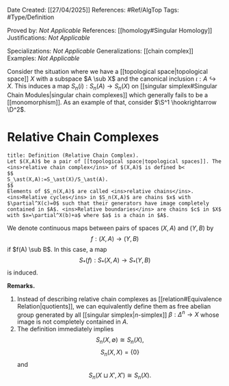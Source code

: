<div class="topSpace"></div>

Date Created: [[27/04/2025]]
References: #Ref/AlgTop 
Tags: #Type/Definition

Proved by: <i>Not Applicable</i>
References: [[homology#Singular Homology]]
Justifications: <i>Not Applicable</i>

Specializations: <i>Not Applicable</i>
Generalizations: [[chain complex]]
Examples: <i>Not Applicable</i>

Consider the situation where we have a [[topological space|topological space]] $X$ with a subspace $A \sub X$ and the canonical inclusion $\iota: A \hookrightarrow X$. This induces a map $S_n(i):S_n(A) \to S_n(X)$ on [[singular simplex#Singular Chain Modules|singular chain complexes]] which generally fails to be a [[monomorphism]]. As an example of that, consider $\S^1 \hookrightarrow \D^2$.

# Relative Chain Complexes

``` ad-Definition
title: Definition (Relative Chain Complex).
Let $(X,A)$ be a pair of [[topological space|topological spaces]]. The <ins>relative chain complex</ins> of $(X,A)$ is defined b<
$$
S_\ast(X,A):=S_\ast(X)/S_\ast(A).
$$
Elements of $S_n(X,A)$ are called <ins>relative chains</ins>. <ins>Relative cycles</ins> in $S_n(X,A)$ are chains $x$ with $\partial^X(c)=0$ such that their generators have image completely contained in $A$. <ins>Relative boundaries</ins> are chains $c$ in $X$ with $x=\partial^X(b)+a$ where $a$ is a chain in $A$.
```

We denote continuous maps between pairs of spaces $(X,A)$ and $(Y,B)$ by $$f:(X,A) \to (Y,B)$$ if $f(A) \sub B$. In this case, a map $$S_\ast(f):S_\ast(X,A) \to S_\ast(Y,B)$$ is induced.

**Remarks.**
1. Instead of describing relative chain complexes as [[relation#Equivalence Relation|quotients]], we can equivalently define them as free abelian group generated by all [[singular simplex|$n$-simplex]] $\beta: \Delta^n \to X$ whose image is not completely contained in $A$.
2. The definition immediately implies $$S_n(X,\emptyset) \cong S_n(X),$$ $$S_n(X,X)=\{0\}$$ and $$S_n(X \sqcup X', X')\cong S_n(X).$$
